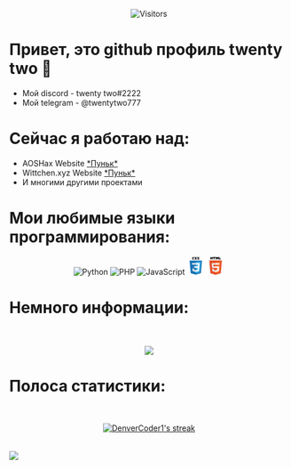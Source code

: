 <p align="center">
  <img alt="Visitors" src="https://visitor-badge.laobi.icu/badge?page_id=twentytwo777"/>
</p>

# Привет, это github профиль twenty two 👋

- Мой discord - twenty two#2222
- Мой telegram - @twentytwo777

# Сейчас я работаю над:
  - AOSHax Website [\*Пуньк\*](https://vk.com/aoshax)  
  - Wittchen.xyz Website [\*Пуньк\*](https://wittchen.xyz)
  - И многими другими проектами

# Мои любимые языки программирования:
<p align="center">
<img alt="Python" src="https://img.shields.io/badge/python-%2314354C.svg?&style=for-the-badge&logo=python&logoColor=white">
<img alt="PHP" src="https://img.shields.io/badge/php-%d35400.svg?&style=for-the-badge&logo=php&logoColor=%8e44ad">
<img alt="JavaScript" src="https://img.shields.io/badge/javascript-%23323330.svg?&style=for-the-badge&logo=javascript&logoColor=%23F7DF1E">
<img height="32" src="https://raw.githubusercontent.com/github/explore/80688e429a7d4ef2fca1e82350fe8e3517d3494d/topics/css/css.png" />
<img height="32" src="https://raw.githubusercontent.com/github/explore/80688e429a7d4ef2fca1e82350fe8e3517d3494d/topics/html/html.png" />
</p>

# Немного информации:
<br>
<p align=center>
  <a href="https://github.com/anuraghazra/github-readme-stats">
  <img height=175 align="center" src="https://github-readme-stats.vercel.app/api/top-langs/?username=twentytwo777&hide=c%23,powershell,java&title_color=2aa889&text_color=99d1ce&icon_color=2bbc8a&bg_color=0c1014&langs_count=8&layout=compact" />
  </a>
</p>

# Полоса статистики:
<br>
<p align="center">
  <a href="https://github.com/DenverCoder1/github-readme-streak-stats">
    <img title="🔥 Get streak stats for your profile at git.io/streak-stats" alt="DenverCoder1's streak" src="https://github-readme-streak-stats.herokuapp.com/?user=twentytwo777&theme=black-ice&hide_border=true&stroke=0000&background=0D1117&ring=60D9FA&fire=60D9FA&currStreakLabel=60D9FA"/>
  </a>
</p>

<br>

<img align="center" src="https://i.imgur.com/FhHum5Y.png" />
